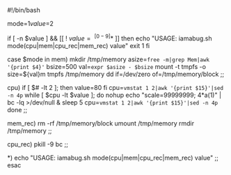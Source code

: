 #!/bin/bash

mode=$1
value=$2

if [ -n $value ] && [[ ! $value =~ ^[0-9]*$ ]]
then
echo "USAGE: iamabug.sh mode(cpu|mem|cpu_rec|mem_rec) value"
exit 1
fi

case $mode in
mem)
mkdir /tmp/memory
asize=`free -m|grep Mem|awk '{print $4}'`
bsize=500
val=`expr $asize - $bsize`
mount -t tmpfs -o size=${val}m tmpfs /tmp/memory
dd if=/dev/zero of=/tmp/memory/block
;;

cpu)
if [ $# -lt 2 ]; then
value=80
fi
cpu=`vmstat 1 2|awk '{print $15}'|sed -n 4p`
while [ $cpu -lt $value ];
do
nohup echo "scale=99999999; 4*a(1)" | bc -lq >/dev/null &
sleep 5
cpu=`vmstat 1 2|awk '{print $15}'|sed -n 4p`
done
;;

mem_rec)
rm -rf /tmp/memory/block
umount /tmp/memory
rmdir /tmp/memory
;;

cpu_rec)
pkill -9 bc
;;

*)
echo "USAGE: iamabug.sh mode(cpu|mem|cpu_rec|mem_rec) value"
;;
esac
